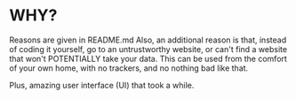 # WHY?

Reasons are given in README.md
Also, an additional reason is that, instead of coding it yourself, go to an untrustworthy website, or can't find a website that won't POTENTIALLY take your data.
This can be used from the comfort of your own home, with no trackers, and no nothing bad like that.

Plus, amazing user interface (UI) that took a while.

